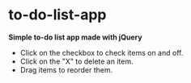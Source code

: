# to-do-list-app

**Simple to-do list app made with jQuery** 
- Click on the checkbox to check items on and off.
- Click on the "X" to delete an item.
- Drag items to reorder them.
